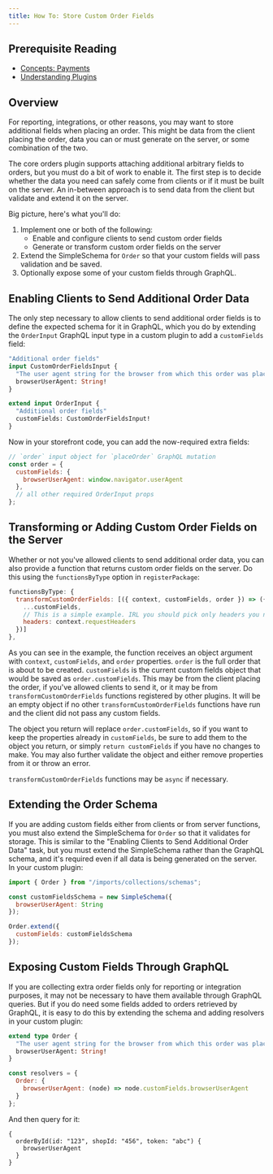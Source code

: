```yaml
---
title: How To: Store Custom Order Fields
---
```


## Prerequisite Reading
- [Concepts: Payments](./concepts-orders.md)
- [Understanding Plugins](./core-plugins-intro.md)

## Overview
For reporting, integrations, or other reasons, you may want to store additional fields when placing an order. This might be data from the client placing the order, data you can or must generate on the server, or some combination of the two.

The core orders plugin supports attaching additional arbitrary fields to orders, but you must do a bit of work to enable it. The first step is to decide whether the data you need can safely come from clients or if it must be built on the server. An in-between approach is to send data from the client but validate and extend it on the server.

Big picture, here's what you'll do:
1. Implement one or both of the following:
    - Enable and configure clients to send custom order fields
    - Generate or transform custom order fields on the server
2. Extend the SimpleSchema for `Order` so that your custom fields will pass validation and be saved.
3. Optionally expose some of your custom fields through GraphQL.

## Enabling Clients to Send Additional Order Data
The only step necessary to allow clients to send additional order fields is to define the expected schema for it in GraphQL, which you do by extending the `OrderInput` GraphQL input type in a custom plugin to add a `customFields` field:

```graphql
"Additional order fields"
input CustomOrderFieldsInput {
  "The user agent string for the browser from which this order was placed"
  browserUserAgent: String!
}

extend input OrderInput {
  "Additional order fields"
  customFields: CustomOrderFieldsInput!
}
```

Now in your storefront code, you can add the now-required extra fields:

```js
// `order` input object for `placeOrder` GraphQL mutation
const order = {
  customFields: {
    browserUserAgent: window.navigator.userAgent
  },
  // all other required OrderInput props
};
```

## Transforming or Adding Custom Order Fields on the Server
Whether or not you've allowed clients to send additional order data, you can also provide a function that returns custom order fields on the server. Do this using the `functionsByType` option in `registerPackage`:

```js
functionsByType: {
  transformCustomOrderFields: [({ context, customFields, order }) => ({
    ...customFields,
    // This is a simple example. IRL you should pick only headers you need.
    headers: context.requestHeaders
  })]
},
```

As you can see in the example, the function receives an object argument with `context`, `customFields`, and `order` properties. `order` is the full order that is about to be created. `customFields` is the current custom fields object that would be saved as `order.customFields`. This may be from the client placing the order, if you've allowed clients to send it, or it may be from `transformCustomOrderFields` functions registered by other plugins. It will be an empty object if no other `transformCustomOrderFields` functions have run and the client did not pass any custom fields.

The object you return will replace `order.customFields`, so if you want to keep the properties already in `customFields`, be sure to add them to the object you return, or simply `return customFields` if you have no changes to make. You may also further validate the object and either remove properties from it or throw an error.

`transformCustomOrderFields` functions may be `async` if necessary.

## Extending the Order Schema
If you are adding custom fields either from clients or from server functions, you must also extend the SimpleSchema for `Order` so that it validates for storage. This is similar to the "Enabling Clients to Send Additional Order Data" task, but you must extend the SimpleSchema rather than the GraphQL schema, and it's required even if all data is being generated on the server. In your custom plugin:

```js
import { Order } from "/imports/collections/schemas";

const customFieldsSchema = new SimpleSchema({
  browserUserAgent: String
});

Order.extend({
  customFields: customFieldsSchema
});
```

## Exposing Custom Fields Through GraphQL
If you are collecting extra order fields only for reporting or integration purposes, it may not be necessary to have them available through GraphQL queries. But if you do need some fields added to orders retrieved by GraphQL, it is easy to do this by extending the schema and adding resolvers in your custom plugin:

```graphql
extend type Order {
  "The user agent string for the browser from which this order was placed"
  browserUserAgent: String!
}
```

```js
const resolvers = {
  Order: {
    browserUserAgent: (node) => node.customFields.browserUserAgent
  }
};
```

And then query for it:

```
{
  orderById(id: "123", shopId: "456", token: "abc") {
    browserUserAgent
  }
}
```
